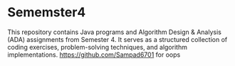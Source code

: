 # Sememster4
This repository contains Java programs and Algorithm Design &amp; Analysis (ADA) assignments from Semester 4. It serves as a structured collection of coding exercises, problem-solving techniques, and algorithm implementations.
https://github.com/Sampad6701 for oops
